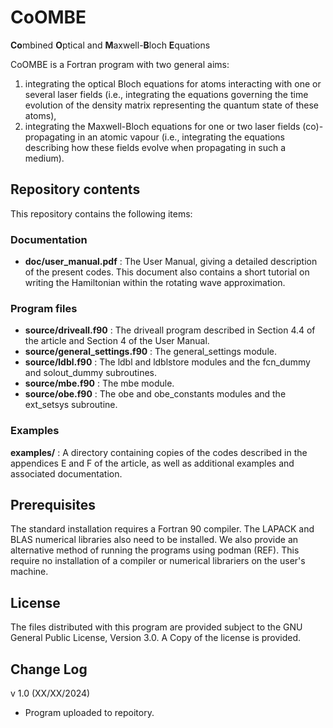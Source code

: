 # CoOMBE
**Co**mbined **O**ptical and **M**axwell-**B**loch **E**quations

CoOMBE is a Fortran program with two general aims:

1. integrating the optical Bloch equations for atoms interacting with one or several laser fields (i.e., integrating the equations governing the time evolution of the density matrix representing the quantum state of these atoms),
2. integrating the Maxwell-Bloch equations for one or two laser fields (co)- propagating in an atomic vapour (i.e., integrating the equations describing how these fields evolve when propagating in such a medium).

## Repository contents

This repository contains the following items:

### Documentation

- **doc/user_manual.pdf** : The User Manual, giving a detailed description
                  of the present codes. This document also contains
                  a short tutorial on writing the Hamiltonian within
                  the rotating wave approximation. 

### Program files 

- **source/driveall.f90** : The driveall program described in Section 4.4 of the article and Section 4 of the User Manual.
- **source/general_settings.f90** : The general_settings module.
- **source/ldbl.f90** : The ldbl and ldblstore modules and the fcn_dummy and solout_dummy subroutines.
- **source/mbe.f90**  : The mbe module.
- **source/obe.f90** : The obe and obe_constants modules and the ext_setsys subroutine.


### Examples

**examples/** : A directory containing copies of the codes described in the appendices E and F of the article, as well as additional examples and associated documentation.

## Prerequisites

The standard installation requires a Fortran 90 compiler. The LAPACK and BLAS numerical libraries also need to be installed. We also provide an alternative method of running the programs using podman (REF). This require no installation of a compiler or numerical librariers on the user's machine.

## License

The files distributed with this program are provided subject to the GNU General Public License, Version 3.0. A Copy of the license is provided.

## Change Log
v 1.0 (XX/XX/2024)
- Program uploaded to repoitory.
